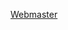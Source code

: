 <!-- Once there is a dedicated email, that shall be used -->

<a href="/information/about/#contact">Webmaster</a>
